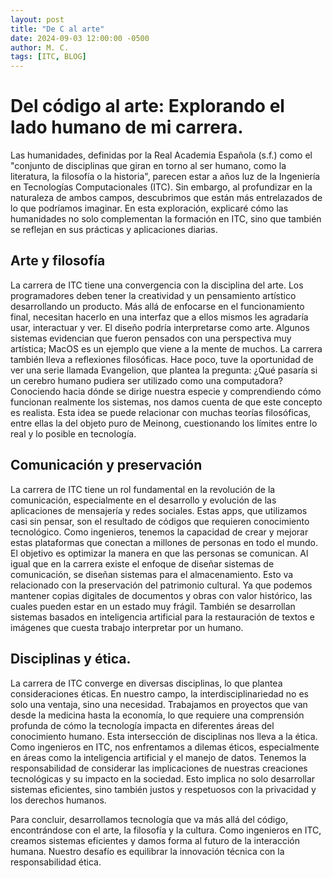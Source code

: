```yaml
---
layout: post
title: "De C al arte"
date: 2024-09-03 12:00:00 -0500
author: M. C.
tags: [ITC, BLOG]
---
```


# Del código al arte: Explorando el lado humano de mi carrera.
Las humanidades, definidas por la Real Academia Española (s.f.) como el "conjunto de disciplinas que giran en torno al ser humano, como la literatura, la filosofía o la historia", parecen estar a años luz de la Ingeniería en Tecnologías Computacionales (ITC). Sin embargo, al profundizar en la naturaleza de ambos campos, descubrimos que están más entrelazados de lo que podríamos imaginar. En esta exploración, explicaré cómo las humanidades no solo complementan la formación en ITC, sino que también se reflejan en sus prácticas y aplicaciones diarias.

## Arte y filosofía
La carrera de ITC tiene una convergencia con la disciplina del arte. Los programadores deben tener la creatividad y un pensamiento artístico desarrollando un producto. Más allá de enfocarse en el funcionamiento final, necesitan hacerlo en una interfaz que a ellos mismos les agradaría usar, interactuar y ver. El diseño podría interpretarse como arte. Algunos sistemas evidencian que fueron pensados con una perspectiva muy artística; MacOS es un ejemplo que viene a la mente de muchos.
La carrera también lleva a reflexiones filosóficas. Hace poco, tuve la oportunidad de ver una serie llamada Evangelion, que plantea la pregunta: ¿Qué pasaría si un cerebro humano pudiera ser utilizado como una computadora? Conociendo hacia dónde se dirige nuestra especie y comprendiendo cómo funcionan realmente los sistemas, nos damos cuenta de que este concepto es realista. Esta idea se puede relacionar con muchas teorías filosóficas, entre ellas la del objeto puro de Meinong, cuestionando los límites entre lo real y lo posible en tecnología.

## Comunicación y preservación
La carrera de ITC tiene un rol fundamental en la revolución de la comunicación, especialmente en el desarrollo y evolución de las aplicaciones de mensajería y redes sociales. Estas apps, que utilizamos casi sin pensar, son el resultado de códigos que requieren conocimiento tecnológico. Como ingenieros, tenemos la capacidad de crear y mejorar estas plataformas que conectan a millones de personas en todo el mundo. El objetivo es optimizar la manera en que las personas se comunican. 
Al igual que en la carrera existe el enfoque de diseñar sistemas de comunicación, se diseñan sistemas para el almacenamiento. Esto va relacionado con la preservación del patrimonio cultural. Ya que podemos mantener copias digitales de documentos y obras con valor histórico, las cuales pueden estar en un estado muy frágil. También se desarrollan sistemas basados en inteligencia artificial para la restauración de textos e imágenes que cuesta trabajo interpretar por un humano. 

## Disciplinas y ética.
La carrera de ITC converge en diversas disciplinas, lo que plantea consideraciones éticas. En nuestro campo, la interdisciplinariedad no es solo una ventaja, sino una necesidad. Trabajamos en proyectos que van desde la medicina hasta la economía, lo que requiere una comprensión profunda de cómo la tecnología impacta en diferentes áreas del conocimiento humano.
Esta intersección de disciplinas nos lleva a la ética. Como ingenieros en ITC, nos enfrentamos a dilemas éticos, especialmente en áreas como la inteligencia artificial y el manejo de datos. Tenemos la responsabilidad de considerar las implicaciones de nuestras creaciones tecnológicas y su impacto en la sociedad. Esto implica no solo desarrollar sistemas eficientes, sino también justos y respetuosos con la privacidad y los derechos humanos.

Para concluir, desarrollamos tecnología que va más allá del código, encontrándose con el arte, la filosofía y la cultura. Como ingenieros en ITC, creamos sistemas eficientes y damos forma al futuro de la interacción humana. Nuestro desafío es equilibrar la innovación técnica con la responsabilidad ética.

